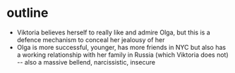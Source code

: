 # outline
- Viktoria believes herself to really like and admire Olga, but this is a defence mechanism to conceal her jealousy of her
- Olga is more successful, younger, has more friends in NYC but also has a working relationship with her family in Russia (which Viktoria does not) -- also a massive bellend, narcissistic, insecure
